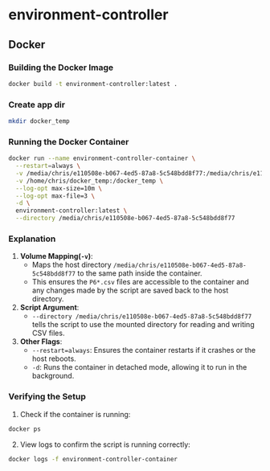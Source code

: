 # environment-controller

## Docker
### Building the Docker Image
```bash
docker build -t environment-controller:latest .
```

### Create app dir
```bash
mkdir docker_temp
```

### Running the Docker Container
```bash
docker run --name environment-controller-container \
  --restart=always \
  -v /media/chris/e110508e-b067-4ed5-87a8-5c548bdd8f77:/media/chris/e110508e-b067-4ed5-87a8-5c548bdd8f77 \
  -v /home/chris/docker_temp:/docker_temp \
  --log-opt max-size=10m \
  --log-opt max-file=3 \
  -d \
  environment-controller:latest \
  --directory /media/chris/e110508e-b067-4ed5-87a8-5c548bdd8f77

```

### Explanation
1. <b>Volume Mapping(`-v`)</b>:
    * Maps the host directory `/media/chris/e110508e-b067-4ed5-87a8-5c548bdd8f77` to the same path inside the container.
    * This ensures the `P6*.csv` files are accessible to the container and any changes made by the script are saved back to the host directory.
2. <b>Script Argument</b>:
    * `--directory /media/chris/e110508e-b067-4ed5-87a8-5c548bdd8f77` tells the script to use the mounted directory for reading and writing CSV files.
3. <b>Other Flags</b>:
    * `--restart=always`: Ensures the container restarts if it crashes or the host reboots.
    * `-d`: Runs the container in detached mode, allowing it to run in the background.

### Verifying the Setup
1. Check if the container is running:
```bash
docker ps
```
2. View logs to confirm the script is running correctly:
```bash
docker logs -f environment-controller-container
```